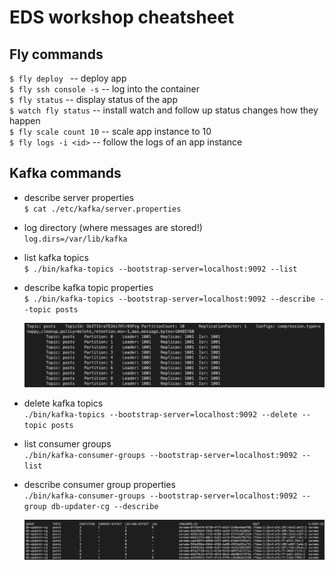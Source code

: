 # EDS workshop cheatsheet

## Fly commands

`$ fly deploy ` -- deploy app  
`$ fly ssh console -s` -- log into the container  
`$ fly status` -- display status of the app  
`$ watch fly status` -- install watch and follow up status changes how they happen  
`$ fly scale count 10` -- scale app instance to 10  
`$ fly logs -i <id>` -- follow the logs of an app instance  

## Kafka commands

* describe server properties  
    `$ cat ./etc/kafka/server.properties`  

* log directory (where messages are stored!)  
    `log.dirs=/var/lib/kafka`

* list kafka topics  
    `$ ./bin/kafka-topics --bootstrap-server=localhost:9092 --list ` 
* describe kafka topic properties  
    `$ ./bin/kafka-topics --bootstrap-server=localhost:9092 --describe --topic posts `  

    ![topics](./topic-describe.png)

* delete kafka topics  
    `./bin/kafka-topics --bootstrap-server=localhost:9092 --delete --topic posts`  

* list consumer groups  
	`./bin/kafka-consumer-groups --bootstrap-server=localhost:9092 --list`  

* describe consumer group properties  
    `./bin/kafka-consumer-groups --bootstrap-server=localhost:9092 --group db-updater-cg --describe`

    ![consumer-groups](./consumer-groups.png)